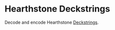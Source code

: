 # Hearthstone Deckstrings

Decode and encode Hearthstone [Deckstrings](https://hearthsim.info/docs/deckstrings/).
